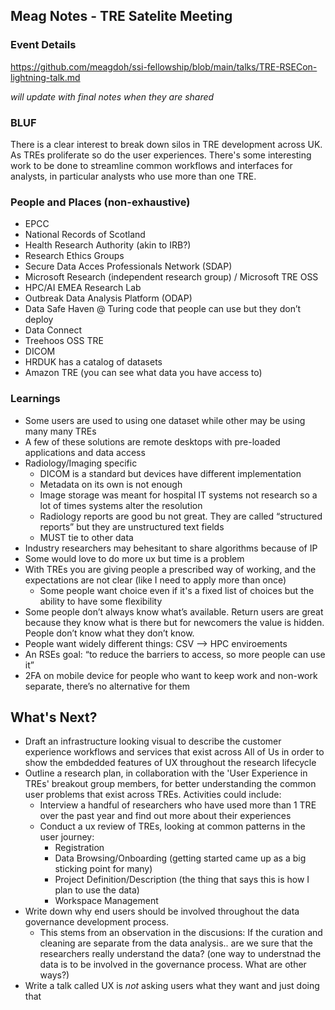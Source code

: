 
## Meag Notes - TRE Satelite Meeting
### Event Details
https://github.com/meagdoh/ssi-fellowship/blob/main/talks/TRE-RSECon-lightning-talk.md </br>

_will update with final notes when they are shared_

### BLUF
There is a clear interest to break down silos in TRE development across UK. As TREs proliferate so do the user experiences. There's some interesting work to be done to streamline common workflows and interfaces for analysts, in particular analysts who use more than one TRE.

### People and Places (non-exhaustive)
  - EPCC
  - National Records of Scotland
  - Health Research Authority (akin to IRB?)
  - Research Ethics Groups
  - Secure Data Acces Professionals Network (SDAP)
  - Microsoft Research (independent research group) / Microsoft TRE OSS
  - HPC/AI EMEA Research Lab
  - Outbreak Data Analysis Platform (ODAP) 
  - Data Safe Haven @ Turing code that people can use but they don’t deploy
  - Data Connect
  - Treehoos OSS TRE 
  - DICOM
  - HRDUK has a catalog of datasets
  - Amazon TRE (you can see what data you have access to)

### Learnings
  - Some users are used to using one dataset while other may be using many many TREs
  - A few of these solutions are remote desktops with pre-loaded applications and data access 
  - Radiology/Imaging specific
      - DICOM is a standard but devices have different implementation
      - Metadata on its own is not enough
      - Image storage was meant for hospital IT systems not research so a lot of times systems alter the resolution
      - Radiology reports are good bu not great. They are called “structured reports” but they are unstructured text fields
      - MUST tie to other data
  - Industry researchers may behesitant to share algorithms because of IP
  - Some would love to do more ux but time is a problem
  - With TREs you are giving people a prescribed way of working, and the expectations are not clear (like I need to apply more than once)
     - Some people want choice even if it's a fixed list of choices but the ability to have some flexibility
  - Some people don’t always know what’s available. Return users are great because they know what is there but for newcomers the value is hidden. People don’t know what they don’t know. 
  - People want widely different things: CSV —> HPC enviroements
  - An RSEs goal: “to reduce the barriers to access, so more people can use it” 
  - 2FA on mobile device for people who want to keep work and non-work separate, there’s no alternative for them


## What's Next?
-  Draft an infrastructure looking visual to describe the customer experience workflows and services that exist across All of Us in order to show the embdedded features of UX throughout the research lifecycle
-  Outline a research plan, in collaboration with the 'User Experience in TREs' breakout group members, for better understanding the common user problems that exist across TREs. Activities could include:
   -  Interview a handful of researchers who have used more than 1 TRE over the past year and find out more about their experiences
   -  Conduct a ux review of TREs, looking at common patterns in the user journey:
        - Registration
        - Data Browsing/Onboarding (getting started came up as a big sticking point for many)
        - Project Definition/Description (the thing that says this is how I plan to use the data)
        - Workspace Management
- Write down why end users should be involved throughout the data governance development process. 
  - This stems from an observation in the discusions: If the curation and cleaning are separate from the data analysis.. are we sure that the researchers really understand the data? (one way to understnad the data is to be involved in the governance process. What are other ways?)
- Write a talk called UX is *not* asking users what they want and just doing that
   
